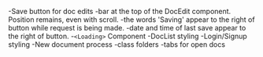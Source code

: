 
-Save button for doc edits
  -bar at the top of the DocEdit component. Position remains, even with scroll.
  -the words 'Saving' appear to the right of button while request is being made.
  -date and time of last save appear to the right of button.
-`<Loading>` Component
-DocList styling
-Login/Signup styling
-New document process
-class folders
-tabs for open docs

